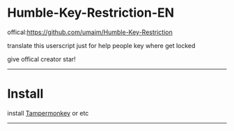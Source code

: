 # Humble-Key-Restriction-EN
offical:https://github.com/umaim/Humble-Key-Restriction

translate this userscript just for help people key where get locked

give offical creator star!

---

# Install

install [Tampermonkey](https://www.tampermonkey.net/) or etc

---
